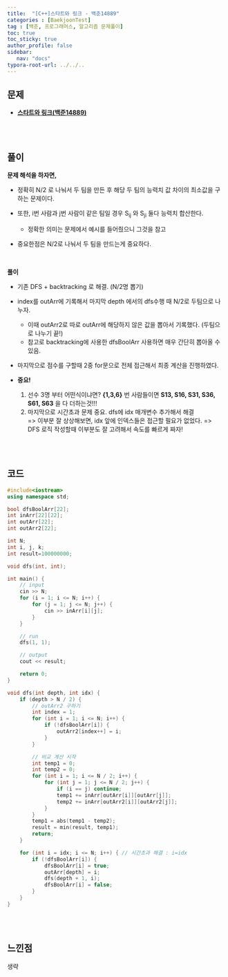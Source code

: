 ```yaml
---
title:  "[C++]스타트와 링크 - 백준14889"
categories : [BaekjoonTest]
tag : [백준, 프로그래머스, 알고리즘 문제풀이]
toc: true
toc_sticky: true
author_profile: false
sidebar:
   nav: "docs"
typora-root-url: ../../..
---
```




## 문제

* **[스타트와 링크(백준14889)](https://www.acmicpc.net/problem/14889)**

<br><br>

## 풀이

**문제 해석을 하자면,**

* 정확히 N/2 로 나눠서 두 팀을 만든 후 해당 두 팀의 능력치 값 차이의 최소값을 구하는 문제이다.
* 또한, i번 사람과 j번 사람이 같은 팀일 경우 S<sub>ij</sub> 와 S<sub>ji</sub> 둘다 능력치 합산한다.
  * 정확한 의미는 문제에서 예시를 들어줬으니 그것을 참고

* 중요한점은 N/2로 나눠서 두 팀을 만드는게 중요하다.

<br>

**풀이**

* 기존 DFS + backtracking 로 해결. (N/2명 뽑기)
* index를 outArr에 기록해서 마지막 depth 에서의 dfs수행 때 N/2로 두팀으로 나누자.
  * 이때 outArr2로 따로 outArr에 해당하지 않은 값을 뽑아서 기록했다. (두팀으로 나누기 끝!)
  * 참고로 backtracking에 사용한 dfsBoolArr 사용하면 매우 간단히 뽑아올 수 있음.

* 마지막으로 점수를 구할때 2중 for문으로 전체 접근해서 최종 계산을 진행하였다.
* **중요!**
  1. 선수 3명 부터 어떤식이냐면? **{1,3,6}** 번 사람들이면 **S13, S16, S31, S36, S61, S63** 을 다 더하는것!!!
  2. 마지막으로 시간초과 문제 중요. dfs에 idx 매개변수 추가해서 해결  
     => 이부분 잘 상상해보면, idx 앞에 인덱스들은 접근할 필요가 없었다.
     => DFS 로직 작성할때 이부분도 잘 고려해서 속도를 빠르게 짜자!

<br><br>

## 코드

```c++
#include<iostream>
using namespace std;

bool dfsBoolArr[22];
int inArr[22][22];
int outArr[22];
int outArr2[22];

int N;
int i, j, k;
int result=100000000;

void dfs(int, int);

int main() {
	// input
	cin >> N;
	for (i = 1; i <= N; i++) {
		for (j = 1; j <= N; j++) {
			cin >> inArr[i][j];
		}
	}

	// run
	dfs(1, 1);

	// output
	cout << result;

	return 0;
}

void dfs(int depth, int idx) {
	if (depth > N / 2) {
		// outArr2 구하기
		int index = 1;
		for (int i = 1; i <= N; i++) {
			if (!dfsBoolArr[i]) {
				outArr2[index++] = i;
			}
		}

		// 비교 계산 시작
		int temp1 = 0;
		int temp2 = 0;
		for (int i = 1; i <= N / 2; i++) {
			for (int j = 1; j <= N / 2; j++) {
				if (i == j) continue;
				temp1 += inArr[outArr[i]][outArr[j]];
				temp2 += inArr[outArr2[i]][outArr2[j]];
			}
		}
		temp1 = abs(temp1 - temp2);
		result = min(result, temp1);
		return;
	}

	for (int i = idx; i <= N; i++) { // 시간초과 해결 : i=idx
		if (!dfsBoolArr[i]) {
			dfsBoolArr[i] = true;
			outArr[depth] = i;
			dfs(depth + 1, i);
			dfsBoolArr[i] = false;
		}
	}
}
```

<br><br>

## 느낀점

생략
